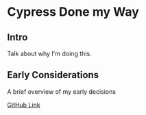 # Cypress Done my Way
## Intro
Talk about why I'm doing this.
## Early Considerations
A brief overview of my early decisions

[GitHub Link](https://github.com/clm-whyte/portfolio-cypress)
